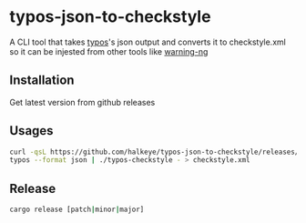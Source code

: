 # typos-json-to-checkstyle

A CLI tool that takes [typos](https://github.com/crate-ci/typos)'s json output and converts it to checkstyle.xml so it can be injested from other tools like [warning-ng](https://plugins.jenkins.io/warnings-ng)

## Installation

Get latest version from github releases

## Usages

```bash
curl -qsL https://github.com/halkeye/typos-json-to-checkstyle/releases/download/v0.1.1/typos-checkstyle-v0.1.1-x86_64 > typos-checkstyle && chmod 0755 typos-checkstyle
typos --format json | ./typos-checkstyle - > checkstyle.xml
```

## Release

```bash
cargo release [patch|minor|major]
```
